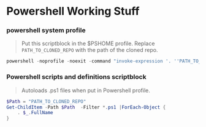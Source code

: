 # Powershell Working Stuff

### powershell system profile

> Put this scriptblock in the $PSHOME profile. Replace `PATH_TO_CLONED_REPO` with the path of the cloned repo.

```powershell
powershell -noprofile -noexit -command "invoke-expression '. ''PATH_TO_CLONED_REPO\ps_profile\profile.ps1''' "
```

### Powershell scripts and definitions scriptblock

> Autoloads .ps1 files when put in Powershell profile.

```powershell
$Path = "PATH_TO_CLONED_REPO"
Get-ChildItem -Path $Path  -Filter *.ps1 |ForEach-Object {
    . $_.FullName
}
```
